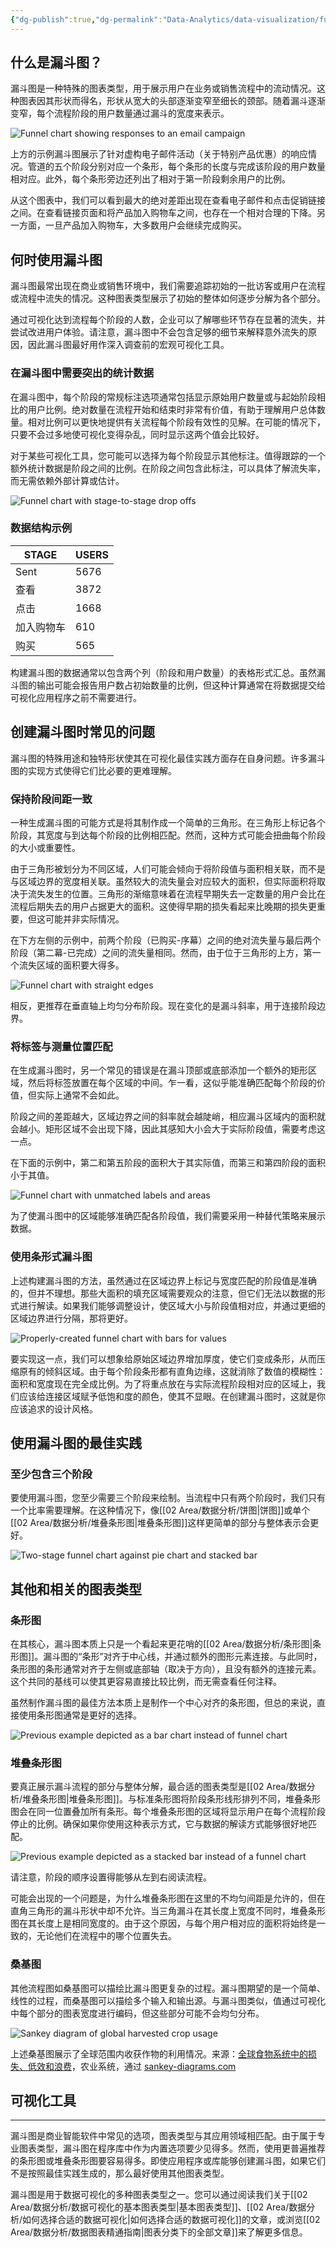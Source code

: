 ```yaml
---
{"dg-publish":true,"dg-permalink":"Data-Analytics/data-visualization/funnel-charts","permalink":"/Data-Analytics/data-visualization/funnel-charts/","metatags":{"description":"Funnel charts are specialized charts for showing the flow of users through a process. Learn how to best use this chart type by reading this article.","og:site_name":"DavonOs","og:title":"漏斗图","og:type":"article","og:url":"https://zuji.eu.org/Data-Analytics/data-visualization/funnel-charts","og:image":null,"og:image:width":"200","og:image:alt":"articlecover","og:locale":"zh_cn"},"dgShowInlineTitle":true,"created":"2025-07-23 13:48","updated":"2025-07-26 10:26"}
---
```



## 什么是漏斗图？

漏斗图是一种特殊的图表类型，用于展示用户在业务或销售流程中的流动情况。这种图表因其形状而得名，形状从宽大的头部逐渐变窄至细长的颈部。随着漏斗逐渐变窄，每个流程阶段的用户数量通过漏斗的宽度来表示。

![Funnel chart showing responses to an email campaign](https://wac-cdn.atlassian.com/dam/jcr:536b3bca-eb4c-4373-9dcd-48b443e9fe6c/funnel-stage-percentages.png?cdnVersion=2857)

上方的示例漏斗图展示了针对虚构电子邮件活动（关于特别产品优惠）的响应情况。管道的五个阶段分别对应一个条形，每个条形的长度与完成该阶段的用户数量相对应。此外，每个条形旁边还列出了相对于第一阶段剩余用户的比例。

从这个图表中，我们可以看到最大的绝对差距出现在查看电子邮件和点击促销链接之间。在查看链接页面和将产品加入购物车之间，也存在一个相对合理的下降。另一方面，一旦产品加入购物车，大多数用户会继续完成购买。

## 何时使用漏斗图

漏斗图最常出现在商业或销售环境中，我们需要追踪初始的一批访客或用户在流程或流程中流失的情况。这种图表类型展示了初始的整体如何逐步分解为各个部分。

通过可视化达到流程每个阶段的人数，企业可以了解哪些环节存在显著的流失，并尝试改进用户体验。请注意，漏斗图中不会包含足够的细节来解释意外流失的原因，因此漏斗图最好用作深入调查前的宏观可视化工具。

### 在漏斗图中需要突出的统计数据

在漏斗图中，每个阶段的常规标注选项通常包括显示原始用户数量或与起始阶段相比的用户比例。绝对数量在流程开始和结束时非常有价值，有助于理解用户总体数量。相对比例可以更快地提供有关流程每个阶段有效性的见解。在可能的情况下，只要不会过多地使可视化变得杂乱，同时显示这两个值会比较好。

对于某些可视化工具，您可能可以选择为每个阶段显示其他标注。值得跟踪的一个额外统计数据是阶段之间的比例。在阶段之间包含此标注，可以具体了解流失率，而无需依赖外部计算或估计。

![Funnel chart with stage-to-stage drop offs](https://wac-cdn.atlassian.com/dam/jcr:004abeff-b512-4edc-b770-e4da18392aad/funnel-chart-example.png?cdnVersion=2857)

### 数据结构示例

| STAGE | USERS |
| ----- | ----- |
| Sent  | 5676  |
| 查看    | 3872  |
| 点击    | 1668  |
| 加入购物车 | 610   |
| 购买    | 565   |

构建漏斗图的数据通常以包含两个列（阶段和用户数量）的表格形式汇总。虽然漏斗图的输出可能会报告用户数占初始数量的比例，但这种计算通常在将数据提交给可视化应用程序之前不需要进行。

## 创建漏斗图时常见的问题

漏斗图的特殊用途和独特形状使其在可视化最佳实践方面存在自身问题。许多漏斗图的实现方式使得它们比必要的更难理解。

### 保持阶段间距一致

一种生成漏斗图的可能方式是将其制作成一个简单的三角形。在三角形上标记各个阶段，其宽度与到达每个阶段的比例相匹配。然而，这种方式可能会扭曲每个阶段的大小或重要性。

由于三角形被划分为不同区域，人们可能会倾向于将阶段值与面积相关联，而不是与区域边界的宽度相关联。虽然较大的流失量会对应较大的面积，但实际面积将取决于流失发生的位置。三角形的渐缩意味着在流程早期失去一定数量的用户会比在流程后期失去的用户占据更大的面积。这使得早期的损失看起来比晚期的损失更重要，但这可能并非实际情况。

在下方左侧的示例中，前两个阶段（已购买-序幕）之间的绝对流失量与最后两个阶段（第二幕-已完成）之间的流失量相同。然而，由于位于三角形的上方，第一个流失区域的面积要大得多。

![Funnel chart with straight edges](https://wac-cdn.atlassian.com/dam/jcr:fbc49876-4ffc-4767-8bb6-6c6a12b3f8ab/funnel-straight-vs-spaced.png?cdnVersion=2857)

相反，更推荐在垂直轴上均匀分布阶段。现在变化的是漏斗斜率，用于连接阶段边界。

### 将标签与测量位置匹配

在生成漏斗图时，另一个常见的错误是在漏斗顶部或底部添加一个额外的矩形区域，然后将标签放置在每个区域的中间。乍一看，这似乎能准确匹配每个阶段的价值，但实际上通常不会如此。

阶段之间的差距越大，区域边界之间的斜率就会越陡峭，相应漏斗区域内的面积就会越小。矩形区域不会出现下降，因此其感知大小会大于实际阶段值，需要考虑这一点。

在下面的示例中，第二和第五阶段的面积大于其实际值，而第三和第四阶段的面积小于其值。

![Funnel chart with unmatched labels and areas](https://wac-cdn.atlassian.com/dam/jcr:b5d05f43-64c2-4f8f-b059-e885e2912b9e/funnel-labeling.png?cdnVersion=2857)

为了使漏斗图中的区域能够准确匹配各阶段值，我们需要采用一种替代策略来展示数据。

### 使用条形式漏斗图

上述构建漏斗图的方法，虽然通过在区域边界上标记与宽度匹配的阶段值是准确的，但并不理想。那些大面积的填充区域需要观众的注意，但它们无法以数据的形式进行解读。如果我们能够调整设计，使区域大小与阶段值相对应，并通过更细的区域边界进行分隔，那将更好。

![Properly-created funnel chart with bars for values](https://wac-cdn.atlassian.com/dam/jcr:7b7aa6e6-ac92-48bb-a766-3f923b42b5b7/funnel-bars.png?cdnVersion=2857)

要实现这一点，我们可以想象给原始区域边界增加厚度，使它们变成条形，从而压缩原有的倾斜区域。由于每个阶段条形都有直角边缘，这就消除了数值的模糊性：面积和宽度现在完全成比例。为了将重点放在与实际流程阶段相对应的区域上，我们应该给连接区域赋予低饱和度的颜色，使其不显眼。在创建漏斗图时，这就是你应该追求的设计风格。

## 使用漏斗图的最佳实践

### 至少包含三个阶段

要使用漏斗图，您至少需要三个阶段来绘制。当流程中只有两个阶段时，我们只有一个比率需要理解。在这种情况下，像[[02 Area/数据分析/饼图\|饼图]]或单个[[02 Area/数据分析/堆叠条形图\|堆叠条形图]]这样更简单的部分与整体表示会更好。

![Two-stage funnel chart against pie chart and stacked bar](https://wac-cdn.atlassian.com/dam/jcr:71996158-2dda-46b9-9dab-5dc7353a2370/two-stage-flow.png?cdnVersion=2857)

## 其他和相关的图表类型

### 条形图

在其核心，漏斗图本质上只是一个看起来更花哨的[[02 Area/数据分析/条形图\|条形图]]。漏斗图的“条形”对齐于中心线，并通过额外的图形元素连接。与此同时，条形图的条形通常对齐于左侧或底部轴（取决于方向），且没有额外的连接元素。这个共同的基线可以使其更容易直接比较比例，而无需查看任何注释。

虽然制作漏斗图的最佳方法本质上是制作一个中心对齐的条形图，但总的来说，直接使用条形图通常是更好的选择。

![Previous example depicted as a bar chart instead of funnel chart](https://wac-cdn.atlassian.com/dam/jcr:93df66a9-a195-4f66-950d-c120cfeb33b4/bar-chart-example.png?cdnVersion=2857)

### 堆叠条形图

要真正展示漏斗流程的部分与整体分解，最合适的图表类型是[[02 Area/数据分析/堆叠条形图\|堆叠条形图]]。与标准条形图将阶段条形线形排列不同，堆叠条形图会在同一位置叠加所有条形。每个堆叠条形图的区域将显示用户在每个流程阶段停止的比例。确保如果你使用这种表示方式，它与数据的解读方式能够很好地匹配。

![Previous example depicted as a stacked bar instead of a funnel chart](https://wac-cdn.atlassian.com/dam/jcr:0378b1e3-fbf6-40ca-886c-42f9344724bd/stacked-bar-example.png?cdnVersion=2857)

请注意，阶段的顺序设置得能够从左到右阅读流程。

可能会出现的一个问题是，为什么堆叠条形图在这里的不均匀间距是允许的，但在直角三角形的漏斗形状中却不允许。当三角漏斗在其长度上宽度不同时，堆叠条形图在其长度上是相同宽度的。由于这个原因，与每个用户相对应的面积将始终是一致的，无论他们在流程中的哪个位置失去。

### 桑基图

其他流程图如桑基图可以描绘比漏斗图更复杂的过程。漏斗图期望的是一个简单、线性的过程，而桑基图可以描绘多个输入和输出源。与漏斗图类似，值通过可视化中每个部分的图表宽度进行编码，但这些部分可能不会均匀分布。

![Sankey diagram of global harvested crop usage](https://wac-cdn.atlassian.com/dam/jcr:fca6931a-e008-419a-8b65-f5aa62fb2bac/crop-harvest-sankey.jpg?cdnVersion=2857)

上述桑基图展示了全球范围内收获作物的利用情况。来源：[全球食物系统中的损失、低效和浪费](https://www.sciencedirect.com/science/article/pii/S0308521X16302384)，农业系统，通过 [sankey-diagrams.com](http://www.sankey-diagrams.com/global-food-system-sankey/)

## 可视化工具

---

漏斗图是商业智能软件中常见的选项，图表类型与其应用领域相匹配。由于属于专业图表类型，漏斗图在程序库中作为内置选项要少见得多。然而，使用更普遍推荐的条形图或堆叠条形图要容易得多。即使应用程序或库能够创建漏斗图，如果它们不是按照最佳实践生成的，那么最好使用其他图表类型。

漏斗图是用于数据可视化的多种图表类型之一。您可以通过阅读我们关于[[02 Area/数据分析/数据可视化的基本图表类型\|基本图表类型]]、[[02 Area/数据分析/如何选择合适的数据可视化\|如何选择合适的数据可视化]]的文章，或浏览[[02 Area/数据分析/数据图表精通指南\|图表分类下的全部文章]]来了解更多信息。